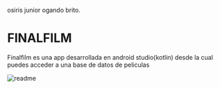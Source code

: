 osiris junior ogando brito.
# FINALFILM

Finalfilm es una app desarrollada en android studio(kotlin) desde la cual puedes acceder a una base de datos de peliculas

![readme](https://user-images.githubusercontent.com/92573970/150745687-36415e1d-a307-440d-b4c9-1c93c1d686db.png)
